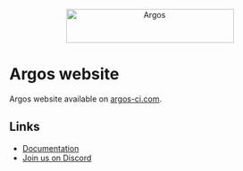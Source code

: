 <p align="center">
  <a href="https://argos-ci.com/?utm_source=github&utm_medium=logo" target="_blank">
    <img src="https://raw.githubusercontent.com/argos-ci/argos/main/resources/logos/logo-github-readme.png" alt="Argos" width="300" height="61">
  </a>
</p>

# Argos website

Argos website available on [argos-ci.com](https://argos-ci.com).

## Links

- [Documentation](https://argos-ci.com/docs/getting-started)
- [Join us on Discord](https://argos-ci.com/discord)

